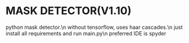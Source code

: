 # MASK DETECTOR(V1.10)
python mask detector.\n
without tensorflow,
uses haar cascades.\n
just install all requirements and run main.py\n
preferred IDE is spyder
